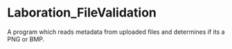 # Laboration_FileValidation

A program which reads metadata from uploaded files and determines if its a PNG or BMP.
